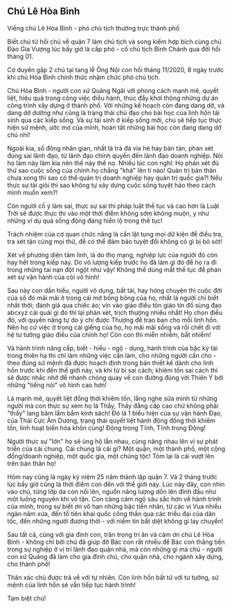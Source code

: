 ## Chú Lê Hòa Bình

Viếng chú Lê Hòa Bình - phó chủ tịch thường trực thành phố

Biết chú từ hồi chú về quận 7 làm chủ tịch và song kiếm hợp bích cùng chú Đào Gia Vượng lúc bấy giờ là cấp phó - cố chủ tịch Bình Chánh qua đời hồi tháng 01.

Cơ duyên gặp 2 chú tại tang lễ Ông Nội con hồi tháng 11/2020, 8 ngày trước khi chú Hòa Bình chính thức nhậm chức phó chủ tịch.

Chú Hòa Bình - người con xứ Quảng Ngãi với phong cách mạnh mẽ, quyết liệt, hiệu quả trong công việc điều hành, thúc đẩy khơi thông những dự án công trình xây dựng ở thành phố. Với những kế hoạch còn đang dang dở, và dang dở dường như cũng là trạng thái chủ đạo cho bài học của linh hồn tái sinh qua các kiếp sống. Và sự tái sinh ở kiếp sống mới, chú sẽ tiếp tục thực hiện sứ mệnh, ước mơ của mình, hoàn tất những bài học còn đang dang dở chú nhỉ!

Ngoài kia, số đông nhân gian, nhất là trà đá vỉa hè hay bàn tán, phán xét đúng sai lãnh đạo, từ lãnh đạo chính quyền đến lãnh đạo doanh nghiệp. Nói họ làm này làm kia nên thế này thế nọ. Nhiều lúc con nghĩ: Họ phán xét đủ thứ sao cuộc sống của chính họ chẳng "khá" lên tí nào! Quản trị bản thân chưa xong thì sao có thể quản trị doanh nghiệp hay quản trị quốc gia?! Nếu thực sự tài giỏi thì sao không tự xây dựng cuộc sống tuyệt hảo theo cách mình muốn xem?! 

Còn người cố ý làm sai, thực sự sai thì pháp luật thế tục và cao hơn là Luật Trời sẽ được thực thi vào một thời điểm không sớm không muộn, y như những ví dụ quá sống động đang hiển lộ trong thế tục!

Trách nhiệm của cơ quan chức năng là cần lật tung mọi dữ kiện để điều tra, tra xét tận cùng mọi thứ, để có thể đảm bảo tuyệt đối không có gì bị bỏ sót!

Xét về phương diện tâm linh, là do thọ mạng, nghiệp lực của người đó còn hay hết trong kiếp này. Do vô lượng kiếp trước họ đã làm gì đó để họ ra đi trong những tai nạn đột ngột như vậy! Không thể dùng mắt thế tục để phán xét sự vận hành của cõi vô hình!

Sau này con dần hiểu, người vô dụng, bất tài, hay hóng chuyện thì cuộc đời của số đó mãi mãi ở trong cái mớ bồng bông của họ, nhất là người chỉ biết nhất thời; đánh giá qua chiếc áo; vịn vào giáo điều tôn giáo tín đồ sùng đạo abcxyz cái quái gì đó thì lại phán xét, trịch thượng nhiều nhất! Họ chọn điều đó, với quyền năng tự do ý chí được Thượng đế trao ban cho mỗi linh hồn. Nên họ cứ việc ở trong cái giếng của họ, họ mãi mãi sống và rồi chết đi với hệ tư tưởng giáo điều của chính họ! Còn con thì miễn nhiễm, bất nhiễm!

Và hành trình nâng cấp, biết - hiểu - ngộ - dụng, hành trình của bậc kỳ tài trong thiên hạ thì chỉ làm những việc cần làm, cho những người cần cho - theo đúng sứ mệnh đã được hoạch định trong bản thiết kế dành cho linh hồn trước khi đến thế giới này, và khi từ bi sai cách; khiêm tốn sai cách thì sẽ được nhắc nhở để nhanh chóng quay về con đường đúng với Thiên Ý bởi những "tiếng nói" vô hình cao hơn!

Là mạnh mẽ, quyết liệt đồng thời khiêm tốn, lắng nghe sửa mình từ những người mà con thực sự xem họ là Thầy, Thầy đẳng cấp cao chứ không phải "thầy" lang băm lẩm bẩm kinh sách! Đó là 1 biểu hiện của sự vận hành Đạo, của Thái Cực Âm Dương, trạng thái quyết liệt hành động đồng thời khiêm tốn, linh hoạt biến hóa khôn cùng! Động trong Tĩnh, Tĩnh trong Động!
 
Người thực sự "lớn" họ sẽ ủng hộ lẫn nhau, cùng nâng nhau lên vì sự phát triển của cái chung. Cái chung là cái gì? Một quận, một thành phố, một cộng đồng/doanh nghiệp, một quốc gia, một chủng tộc! Tóm lại là cái vượt lên trên bản thân họ! 

Hôm nay cũng là ngày kỷ niệm 25 năm thành lập quận 7. Và 2 tháng trước lúc bấy giờ cũng là thời điểm con đến với thế giới này. Lúc này đây, con nhìn vào chú, từng lớp da con nổi lên, nguồn năng lượng dồn lên đỉnh đầu như một luồng nguyên khí vô tận. Con càng cảm ngộ sâu sắc hơn về hành trình của mình, trong sự biết ơn vô hạn những bậc tiền nhân, từ các vị Vua nhiều ngàn năm xưa, đến tổ tiên khai quốc công thần qua các triều đại của dân tộc, đến những người đương thời - với niềm tin bất diệt không gì lay chuyển!

Sau tất cả, cùng với gia đình con, trân trọng tri ân và cảm ơn chú Lê Hòa Bình - không chỉ bởi chú đã giúp đỡ Bác con rất nhiều để Bác con thăng tiến trong sự nghiệp ở vị trí lãnh đạo quận nhà, mà còn những gì mà chú - người con xứ Quảng đã làm cho gia đình chú, cho quận nhà, cho ngành xây dựng, cho thành phố!

Thân xác chú được trả về với tự nhiên. Còn linh hồn bất tử với tư tưởng, sứ mệnh của linh hồn sẽ vẫn tiếp tục hành trình! 

Tạm biệt chú!